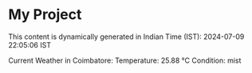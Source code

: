 # My Project

This content is dynamically generated in Indian Time (IST): 2024-07-09 22:05:06 IST


Current Weather in Coimbatore:
Temperature: 25.88 °C
Condition: mist
